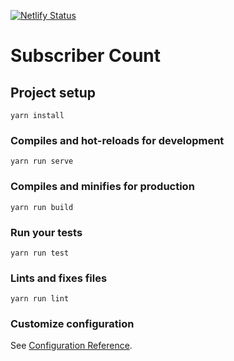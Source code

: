 [![Netlify Status](https://api.netlify.com/api/v1/badges/0ef3796e-576c-4436-b330-5c2cfadb4f28/deploy-status)](https://app.netlify.com/sites/youtubesubscribercount/deploys)

# Subscriber Count

## Project setup
```
yarn install
```

### Compiles and hot-reloads for development
```
yarn run serve
```

### Compiles and minifies for production
```
yarn run build
```

### Run your tests
```
yarn run test
```

### Lints and fixes files
```
yarn run lint
```

### Customize configuration
See [Configuration Reference](https://cli.vuejs.org/config/).

